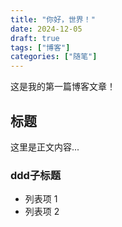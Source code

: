 ```yaml
---
title: "你好，世界！"
date: 2024-12-05
draft: true
tags: ["博客"]
categories: ["随笔"]
---
```


这是我的第一篇博客文章！

## 标题

这里是正文内容...

### ddd子标题

- 列表项 1
- 列表项 2